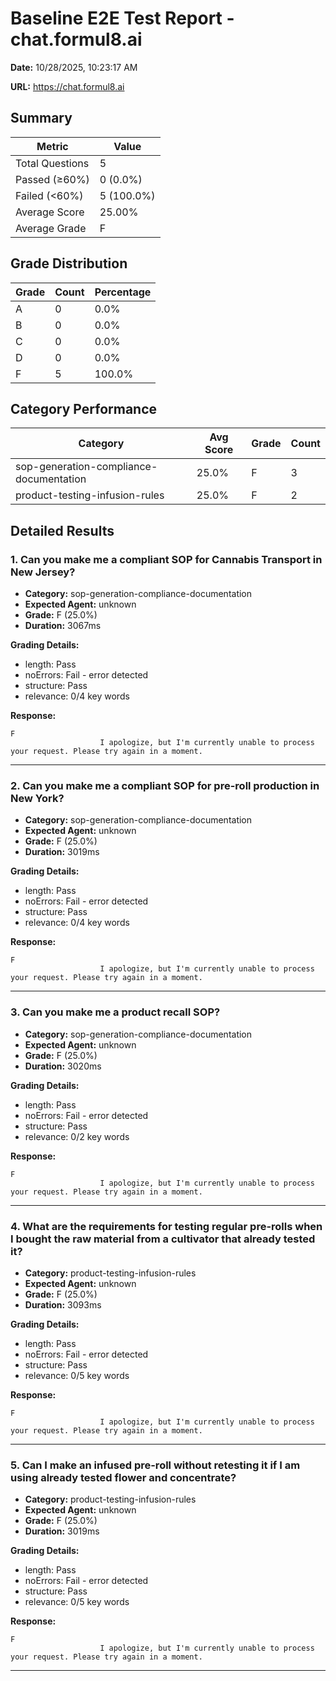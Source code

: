 # Baseline E2E Test Report - chat.formul8.ai

**Date:** 10/28/2025, 10:23:17 AM

**URL:** https://chat.formul8.ai

## Summary

| Metric | Value |
|--------|-------|
| Total Questions | 5 |
| Passed (≥60%) | 0 (0.0%) |
| Failed (<60%) | 5 (100.0%) |
| Average Score | 25.00% |
| Average Grade | F |

## Grade Distribution

| Grade | Count | Percentage |
|-------|-------|------------|
| A | 0 | 0.0% |
| B | 0 | 0.0% |
| C | 0 | 0.0% |
| D | 0 | 0.0% |
| F | 5 | 100.0% |

## Category Performance

| Category | Avg Score | Grade | Count |
|----------|-----------|-------|-------|
| sop-generation-compliance-documentation | 25.0% | F | 3 |
| product-testing-infusion-rules | 25.0% | F | 2 |

## Detailed Results

### 1. Can you make me a compliant SOP for Cannabis Transport in New Jersey?

- **Category:** sop-generation-compliance-documentation
- **Expected Agent:** unknown
- **Grade:** F (25.0%)
- **Duration:** 3067ms

**Grading Details:**
- length: Pass
- noErrors: Fail - error detected
- structure: Pass
- relevance: 0/4 key words

**Response:**
```
F
                    I apologize, but I'm currently unable to process your request. Please try again in a moment.
```

---

### 2. Can you make me a compliant SOP for pre-roll production in New York?

- **Category:** sop-generation-compliance-documentation
- **Expected Agent:** unknown
- **Grade:** F (25.0%)
- **Duration:** 3019ms

**Grading Details:**
- length: Pass
- noErrors: Fail - error detected
- structure: Pass
- relevance: 0/4 key words

**Response:**
```
F
                    I apologize, but I'm currently unable to process your request. Please try again in a moment.
```

---

### 3. Can you make me a product recall SOP?

- **Category:** sop-generation-compliance-documentation
- **Expected Agent:** unknown
- **Grade:** F (25.0%)
- **Duration:** 3020ms

**Grading Details:**
- length: Pass
- noErrors: Fail - error detected
- structure: Pass
- relevance: 0/2 key words

**Response:**
```
F
                    I apologize, but I'm currently unable to process your request. Please try again in a moment.
```

---

### 4. What are the requirements for testing regular pre-rolls when I bought the raw material from a cultivator that already tested it?

- **Category:** product-testing-infusion-rules
- **Expected Agent:** unknown
- **Grade:** F (25.0%)
- **Duration:** 3093ms

**Grading Details:**
- length: Pass
- noErrors: Fail - error detected
- structure: Pass
- relevance: 0/5 key words

**Response:**
```
F
                    I apologize, but I'm currently unable to process your request. Please try again in a moment.
```

---

### 5. Can I make an infused pre-roll without retesting it if I am using already tested flower and concentrate?

- **Category:** product-testing-infusion-rules
- **Expected Agent:** unknown
- **Grade:** F (25.0%)
- **Duration:** 3019ms

**Grading Details:**
- length: Pass
- noErrors: Fail - error detected
- structure: Pass
- relevance: 0/5 key words

**Response:**
```
F
                    I apologize, but I'm currently unable to process your request. Please try again in a moment.
```

---

